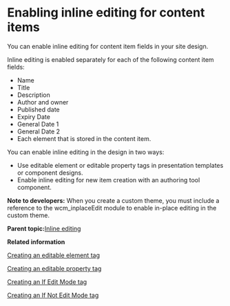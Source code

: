 # Enabling inline editing for content items

You can enable inline editing for content item fields in your site design.

Inline editing is enabled separately for each of the following content item fields:

-   Name
-   Title
-   Description
-   Author and owner
-   Published date
-   Expiry Date
-   General Date 1
-   General Date 2
-   Each element that is stored in the content item.

You can enable inline editing in the design in two ways:

-   Use editable element or editable property tags in presentation templates or component designs.
-   Enable inline editing for new item creation with an authoring tool component.

**Note to developers:** When you create a custom theme, you must include a reference to the wcm\_inplaceEdit module to enable in-place editing in the custom theme.

**Parent topic:**[Inline editing](../wcm/wcm_dev_inline.md)

**Related information**  


[Creating an editable element tag](../panel_help/wcm_dev_referencing_elements_edit.md)

[Creating an editable property tag](../panel_help/wcm_dev_item-details_property_edit.md)

[Creating an If Edit Mode tag](../panel_help/wcm_dev_tag_ifeditmode.md)

[Creating an If Not Edit Mode tag](../panel_help/wcm_dev_tag_ifnoteditmode.md)

